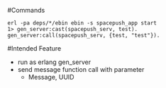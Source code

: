 #Commands

	erl -pa deps/*/ebin ebin -s spacepush_app start
	1> gen_server:cast(spacepush_serv, test).
	gen_server:call(spacepush_serv, {test, "test"}).
	 	
	
#Intended Feature

* run as erlang gen_server
* send message function call with parameter
	* Message, UUID



